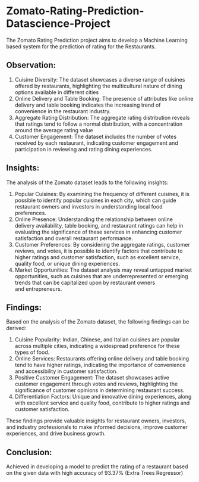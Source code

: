 # Zomato-Rating-Prediction-Datascience-Project
The Zomato Rating Prediction project aims to develop a Machine Learning based system for the prediction of rating for the Restaurants.
## Observation:
1. Cuisine Diversity: The dataset showcases a diverse range of cuisines offered by restaurants, highlighting the multicultural nature of dining options available in different cities
2. Online Delivery and Table Booking: The presence of attributes like online delivery and table booking indicates the increasing trend of convenience in the restaurant industry.
3. Aggregate Rating Distribution: The aggregate rating distribution reveals that ratings tend to follow a normal distribution, with a concentration around the average rating value
4. Customer Engagement: The dataset includes the number of votes received by each restaurant, indicating customer engagement and participation in reviewing and rating dining experiences.
## Insights:
The analysis of the Zomato dataset leads to the following insights:
1. Popular Cuisines: By examining the frequency of different cuisines, it is possible to identify popular cuisines in each city, which can guide restaurant owners and investors in understanding local food preferences.
2. Online Presence: Understanding the relationship between online delivery availability, table booking, and restaurant ratings can help in evaluating the significance of these services in enhancing customer satisfaction and overall restaurant performance.
3. Customer Preferences: By considering the aggregate ratings, customer reviews, and votes, it is possible to identify factors that contribute to higher ratings and customer satisfaction, such as excellent service, quality food, or unique dining experiences.
4. Market Opportunities: The dataset analysis may reveal untapped market opportunities, such as cuisines that are underrepresented or emerging trends that can be capitalized upon by restaurant owners and entrepreneurs.
## Findings:
Based on the analysis of the Zomato dataset, the following findings can be derived:
1. Cuisine Popularity: Indian, Chinese, and Italian cuisines are popular across multiple cities, indicating a widespread preference for these types of food.
2. Online Services: Restaurants offering online delivery and table booking tend to have higher ratings, indicating the importance of convenience and accessibility in customer satisfaction.
3. Positive Customer Engagement: The dataset showcases active customer engagement through votes and reviews, highlighting the significance of customer opinions in determining restaurant success.
4. Differentiation Factors: Unique and innovative dining experiences, along with excellent service and quality food, contribute to higher ratings and customer satisfaction.

These findings provide valuable insights for restaurant owners, investors, and industry professionals to make informed decisions, improve customer experiences, and drive business growth.
## Conclusion:
Achieved in developing a model to predict the rating of a restaurant based on the given data with high accuracy of  93.37% (Extra Trees Regressor)
